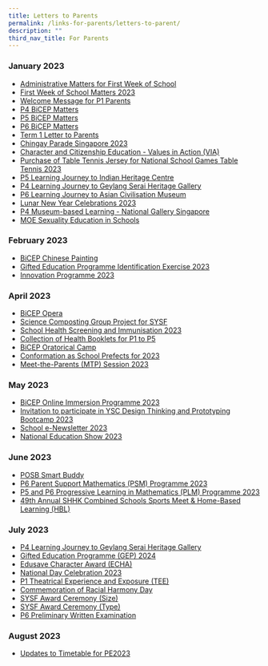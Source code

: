 ```yaml
---
title: Letters to Parents
permalink: /links-for-parents/letters-to-parent/
description: ""
third_nav_title: For Parents
---
```

### January 2023

* [Administrative Matters for First Week of School](/files/ltp_jan2023_a2_moecfsltp_2023_0001_p1welcome_letter.pdf)
* [First Week of School Matters 2023](/files/ltp_jan2023_b2_moecfsltp_2023_0002_first_week_of_sch_matters.pdf)
* [Welcome Message for P1 Parents](/files/ltp_jan2023_c2_welcome_message_for_p1_parents_(2).pdf)
* [P4 BiCEP Matters](/files/ltp_jan2023_d2_moe_cfsltp_2023_0007a_p4_bicep_xs.pdf)
* [P5 BiCEP Matters](/files/ltp_jan2023_e2_moe_cfsltp_2023_0007b_p5_bicep_xs.pdf)
* [P6 BiCEP Matters](/files/ltp_jan2023_f2_moe_cfsltp_2023_0007c_p6_bicep_xs.pdf)
* [Term 1 Letter to Parents](/files/ltp_jan2023_j2_moecfsltp_2023_0006_term_1_letter_to_parents.pdf)
* [Chingay Parade Singapore 2023](/files/ltp_jan2023_h2_moecfsltp_2023_0008_chingay_parade_spore2023.pdf)
* [Character and Citizenship Education - Values in Action (VIA)](/files/ltp_jan2023_i2_moecfsltp_2023_0009_food_donation_drive.pdf)
* [Purchase of Table Tennis Jersey for National School Games Table Tennis 2023](/files/ltp_jan2023_l2_moecfsltp_2023_0017_purchase_of_table_tennis_jersey_for_senior_team.pdf)
* [P5 Learning Journey to Indian Heritage Centre](/files/ltp_jan2023_m2_moecfsltp_2023_0015_p5_cce_lj_ihc.pdf)
* [P4 Learning Journey to Geylang Serai Heritage Gallery](/files/ltp_jan2023_n2_moecfsltp_2023_0014_p4_cce_lj_gshg.pdf)
* [P6 Learning Journey to Asian Civilisation Museum](/files/ltp_jan2023_o2_moecfsltp_2023_0016_p6_cce_lj_asm.pdf)
* [Lunar New Year Celebrations 2023](/files/ltp_jan2023_p2_cny_lunar_new_year_celebrations_2023.pdf)
* [P4 Museum-based Learning - National Gallery Singapore](/files/ltp_jan2023_q2_moecfsltp_2023_0018_p4_mbl.pdf)
* [MOE Sexuality Education in Schools](/files/ltp_jan2023_r2_moecfsltp_2023_0023_moe_sexuality_education_in_schools.pdf)

### February 2023

* [BiCEP Chinese Painting](/files/ltp_feb2023_a2_moecfsltp_2023_0026_bicep_chinesepainting_li_xs.pdf)
* [Gifted Education Programme Identification Exercise 2023](/files/ltp_feb2023_b2_moecfsltp_2023_0031_p3_gep_tentative_dates_2023_a_lau_pg.pdf)
* [Innovation Programme 2023](/files/ltp_feb2023_c2_moecfsltp_2023_0019_ivp_a_lau.pdf)

### April 2023

* [BiCEP Opera](/files/ltp_apr2023_a2_moecfsltp_2023_0046_bicep_opera_li_xs.pdf)
* [Science Composting Group Project for SYSF](/files/ltp_apr2023_b2_moecfsltp_2023_0048_sysf.pdf)
* [School Health Screening and Immunisation 2023](/files/ltp_apr2023_c2_moecfsltp_2023_0050_school_health_services.pdf)
* [Collection of Health Booklets for P1 to P5](/files/ltp_apr2023_d2_moecfsltp_2023_0051_collection_of_health_booklet_(p1_and_p5_only).pdf)
* [BiCEP Oratorical Camp](/files/ltp_apr2023_e2_moecfsltp_2023_0052_bicep_oratorical_camp_li_xs.pdf)
* [Conformation as School Prefects for 2023](/files/ltp_apr2023_f2_moecfsltp_2023_0053_prefect_confirmation_2023.pdf)
* [Meet-the-Parents (MTP) Session 2023](/files/ltp_apr2023_h2_moecfsltp_2023_0055_mtp_session_2023.pdf)

### May 2023

* [BiCEP Online Immersion Programme 2023](/files/ltp_may2023_a2_moecfsltp_2023_0060_bicep_online_immersion_programme_li_xs.pdf)
* [Invitation to participate in YSC Design Thinking and Prototyping Bootcamp 2023](/files/ltp_may2023_b2_moecfsltp_2023_0061_ysc_bootcamp.pdf)
* [School e-Newsletter 2023](/files/ltp_may2023_c2_moecfsltp_2023_0062_enewsletter_2023_dave.pdf)
* [National Education Show 2023](/files/ltp_may2023_d2_moecfsltp_2023_0064_p5_ne_show.pdf)
	
### June 2023

* [POSB Smart Buddy](/files/ltp_june2023_a2_moecfsltp_2023_0067_posb_smart_buddy.pdf)
* [P6 Parent Support Mathematics (PSM) Programme 2023](/files/ltp_june2023_b2_moecfsltp_2023_0068_benin_psm_sem2.pdf)
* [P5 and P6 Progressive Learning in Mathematics (PLM) Programme 2023](/files/ltp_june2023_c2_moecfsltp_2023_0069_benin_p5_and_p6_plm_sem2.pdf)
* [49th Annual SHHK Combined Schools Sports Meet &amp; Home-Based Learning (HBL)](/files/ltp_june2023_f2_moecfsltp_2023_0068_49th_annual_shhk_combined_schools_sports_meet_and_hbl.pdf)

### July 2023

* [P4 Learning Journey to Geylang Serai Heritage Gallery](/files/ltp_july2023_a2_moecfsltp_2023_0074_P4_lj_to_geylang_serai_hg.pdf)
* [Gifted Education Programme (GEP) 2024](/files/ltp_july2023_b2_p3_gep_letter_2024_edun_n09_11_011_vol_16.pdf)
* [Edusave Character Award (ECHA)](/files/ltp_july2023_c2_moecfsltp_2023_0072_edusave_character_award_(echa).pdf)
* [National Day Celebration 2023](/files/ltp_july2023_d2_national_day_celebration_2023.pdf)
* [P1 Theatrical Experience and Exposure (TEE)](/files/ltp_july2023_e2_moecfsltp_2023_0076_p1_tee.pdf)
* [Commemoration of Racial Harmony Day](/files/ltp_july2023_f2_moecfsltp_2023_0080_commemoration_of_racial_harmony_day.pdf)
* [SYSF Award Ceremony (Size)](/files/ltp_july2023_g2_moecfsltp_2023_0081_sysf_award_ceremony_(size).pdf)
* [SYSF Award Ceremony (Type)](/files/ltp_july2023_h2_moecfsltp_2023_0081_sysf_award_ceremony_(type).pdf)
* [P6 Preliminary Written Examination](/files/ltp_july2023_i2_moecfsltp2023_0083_p6_prelim_written_final.pdf)

### August 2023
* [Updates to Timetable for PE2023](/files/ltp_aug2023_a_updates_to_school_timetable_for_presidential_election_2023.pdf)